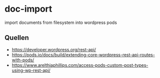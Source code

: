 # doc-import
import documents from filesystem into wordpress pods

## Quellen

- https://developer.wordpress.org/rest-api/
- https://pods.io/docs/build/extending-core-wordpress-rest-api-routes-with-pods/
- https://www.arelthiaphillips.com/access-pods-custom-post-types-using-wp-rest-api/

